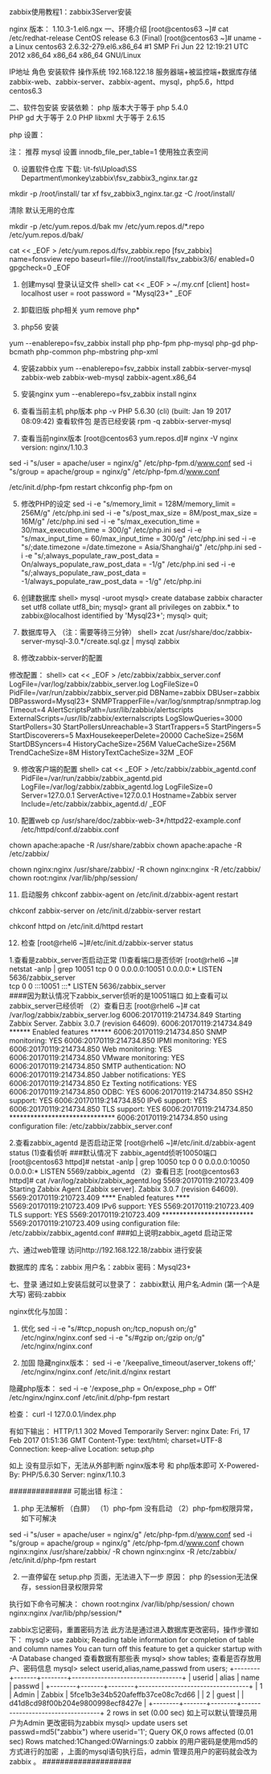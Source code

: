zabbix使用教程1：zabbix3Server安装


nginx 版本： 1.10.3-1.el6.ngx
一、环境介绍
[root@centos63 ~]# cat /etc/redhat-release
CentOS release 6.3 (Final)
[root@centos63 ~]# uname -a
Linux centos63 2.6.32-279.el6.x86_64 #1 SMP Fri Jun 22 12:19:21 UTC 2012 x86_64 x86_64 x86_64 GNU/Linux

IP地址	角色
安装软件	操作系统
192.168.122.18	服务器端+被监控端+数据库存储
zabbix-web、zabbix-server、zabbix-agent、mysql，php5.6，httpd	centos6.3

二、软件包安装
安装依赖：
php 版本大于等于 php 5.4.0	
PHP gd	大于等于	2.0
PHP libxml	大于等于	2.6.15

php 设置：


注： 推荐 mysql 设置  innodb_file_per_table=1 使用独立表空间

0. 设置软件仓库
下载:
 \\it-fs\Upload\SS Department\monkey\zabbix\fsv_zabbix3_nginx.tar.gz

mkdir -p /root/install/
tar xf fsv_zabbix3_nginx.tar.gz -C /root/install/


清除 默认无用的仓库

mkdir -p /etc/yum.repos.d/bak
mv /etc/yum.repos.d/*.repo /etc/yum.repos.d/bak/

cat << _EOF > /etc/yum.repos.d/fsv_zabbix.repo
[fsv_zabbix]
name=fonsview repo
baseurl=file:///root/install/fsv_zabbix3/6/
enabled=0
gpgcheck=0
_EOF


1. 创建mysql 登录认证文件
shell> cat << _EOF > ~/.my.cnf
[client]
host= localhost
user = root
password = "Mysql23+"
_EOF

2. 卸载旧版 php相关
yum remove php*

3. php56 安装

yum --enablerepo=fsv_zabbix install php php-fpm php-mysql php-gd php-bcmath php-common php-mbstring php-xml

4. 安装zabbix
yum --enablerepo=fsv_zabbix install zabbix-server-mysql zabbix-web zabbix-web-mysql zabbix-agent.x86_64

5. 安装nginx
yum --enablerepo=fsv_zabbix install nginx

4. 查看当前主机 php版本
php -v
PHP 5.6.30 (cli) (built: Jan 19 2017 08:09:42)
查看软件包 是否已经安装
rpm -q zabbix-server-mysql

6. 查看当前nginx版本
[root@centos63 yum.repos.d]# nginx -V
nginx version: nginx/1.10.3

sed -i "s/user = apache/user = nginx/g" /etc/php-fpm.d/www.conf
sed -i "s/group = apache/group = nginx/g" /etc/php-fpm.d/www.conf

/etc/init.d/php-fpm restart
chkconfig php-fpm on


5. 修改PHP的设定
sed -i -e "s/memory_limit = 128M/memory_limit = 256M/g" /etc/php.ini
sed -i -e "s/post_max_size = 8M/post_max_size = 16M/g" /etc/php.ini
sed -i -e "s/max_execution_time = 30/max_execution_time = 300/g" /etc/php.ini
sed -i -e "s/max_input_time = 60/max_input_time = 300/g" /etc/php.ini
sed -i -e "s/;date.timezone =/date.timezone = Asia\/Shanghai/g" /etc/php.ini
sed -i -e "s/;always_populate_raw_post_data = On/always_populate_raw_post_data = -1/g" /etc/php.ini
sed -i -e "s/;always_populate_raw_post_data = -1/always_populate_raw_post_data = -1/g" /etc/php.ini

6. 创建数据库
shell> mysql -uroot
mysql> create database zabbix character set utf8 collate utf8_bin;
mysql> grant all privileges on zabbix.* to zabbix@localhost identified by 'Mysql23+';
mysql> quit;

7. 数据库导入  （注：需要等待三分钟）
shell> zcat /usr/share/doc/zabbix-server-mysql-3.0.*/create.sql.gz | mysql zabbix

8. 修改zabbix-server的配置

修改配置：
shell> cat << _EOF > /etc/zabbix/zabbix_server.conf
LogFile=/var/log/zabbix/zabbix_server.log
LogFileSize=0
PidFile=/var/run/zabbix/zabbix_server.pid
DBName=zabbix
DBUser=zabbix
DBPassword=Mysql23+
SNMPTrapperFile=/var/log/snmptrap/snmptrap.log
Timeout=4
AlertScriptsPath=/usr/lib/zabbix/alertscripts
ExternalScripts=/usr/lib/zabbix/externalscripts
LogSlowQueries=3000
StartPollers=30
StartPollersUnreachable=3
StartTrappers=5
StartPingers=5
StartDiscoverers=5
MaxHousekeeperDelete=20000
CacheSize=256M
StartDBSyncers=4
HistoryCacheSize=256M
ValueCacheSize=256M
TrendCacheSize=8M
HistoryTextCacheSize=32M
_EOF

9. 修改客户端的配置
shell> cat << _EOF > /etc/zabbix/zabbix_agentd.conf
PidFile=/var/run/zabbix/zabbix_agentd.pid
LogFile=/var/log/zabbix/zabbix_agentd.log
LogFileSize=0
Server=127.0.0.1
ServerActive=127.0.0.1
Hostname=Zabbix server
Include=/etc/zabbix/zabbix_agentd.d/
_EOF

10. 配置web
cp  /usr/share/doc/zabbix-web-3*/httpd22-example.conf /etc/httpd/conf.d/zabbix.conf 

chown apache:apache -R /usr/share/zabbix
chown  apache:apache -R /etc/zabbix/

chown nginx:nginx  /usr/share/zabbix/ -R
chown  nginx:nginx -R /etc/zabbix/
chown root:nginx /var/lib/php/session/

11. 启动服务
chkconf zabbix-agent on
/etc/init.d/zabbix-agent restart 

chkconf zabbix-server on
/etc/init.d/zabbix-server restart

chkconf httpd on
/etc/init.d/httpd restart


12. 检查
 [root@rhel6 ~]#/etc/init.d/zabbix-server status

1.查看是zabbix_server否启动正常
(1)查看端口是否侦听
 [root@rhel6 ~]# netstat -anlp | grep 10051
tcp        0      0 0.0.0.0:10051               0.0.0.0:*                   LISTEN      5636/zabbix_server  
tcp        0      0 :::10051                    :::*                        LISTEN      5636/zabbix_server  
####因为默认情况下zabbix_server侦听的是10051端口  如上查看可以zabbix_server已经侦听
（2）查看日志
 [root@rhel6 ~]# cat /var/log/zabbix/zabbix_server.log
  6006:20170119:214734.849 Starting Zabbix Server. Zabbix 3.0.7 (revision 64609).
  6006:20170119:214734.849 ****** Enabled features ******
  6006:20170119:214734.850 SNMP monitoring:           YES
  6006:20170119:214734.850 IPMI monitoring:           YES
  6006:20170119:214734.850 Web monitoring:            YES
  6006:20170119:214734.850 VMware monitoring:         YES
  6006:20170119:214734.850 SMTP authentication:        NO
  6006:20170119:214734.850 Jabber notifications:      YES
  6006:20170119:214734.850 Ez Texting notifications:  YES
  6006:20170119:214734.850 ODBC:                      YES
  6006:20170119:214734.850 SSH2 support:              YES
  6006:20170119:214734.850 IPv6 support:              YES
  6006:20170119:214734.850 TLS support:               YES
  6006:20170119:214734.850 ******************************
  6006:20170119:214734.850 using configuration file: /etc/zabbix/zabbix_server.conf


2.查看zabbix_agentd 是否启动正常
 [root@rhel6 ~]#/etc/init.d/zabbix-agent status
(1)查看侦听
###默认情况下 zabbix_agentd侦听10050端口
[root@centos63 httpd]# netstat -anlp | grep 10050
tcp        0      0 0.0.0.0:10050               0.0.0.0:*                   LISTEN      5569/zabbix_agentd
（2）查看日志
[root@centos63 httpd]# cat /var/log/zabbix/zabbix_agentd.log
  5569:20170119:210723.409 Starting Zabbix Agent [Zabbix server]. Zabbix 3.0.7 (revision 64609).
  5569:20170119:210723.409 **** Enabled features ****
  5569:20170119:210723.409 IPv6 support:          YES
  5569:20170119:210723.409 TLS support:           YES
  5569:20170119:210723.409 **************************
  5569:20170119:210723.409 using configuration file: /etc/zabbix/zabbix_agentd.conf
###如上说明zabbix_agetd 启动正常


六、通过web管理
访问http://192.168.122.18/zabbix 进行安装

数据库的 库名：zabbix 用户名：zabbix  密码：Mysql23+


七、登录
通过如上安装后就可以登录了：
zabbix默认
用户名:Admin     (第一个A是大写)
密码:zabbix



nginx优化与加固：

1. 优化
sed -i -e "s/#tcp_nopush     on;/tcp_nopush     on;/g" /etc/nginx/nginx.conf
sed -i -e "s/#gzip  on;/gzip  on;/g" /etc/nginx/nginx.conf

2. 加固
隐藏nginx版本：
sed -i -e '/keepalive_timeout/aserver_tokens  off;' /etc/nginx/nginx.conf
/etc/init.d/nginx restart

隐藏php版本：
sed -i -e '/expose_php = On/expose_php = Off' /etc/nginx/nginx.conf
/etc/init.d/php-fpm restart

检查：
curl -I 127.0.0.1/index.php

有如下输出：
HTTP/1.1 302 Moved Temporarily
Server: nginx
Date: Fri, 17 Feb 2017 01:51:36 GMT
Content-Type: text/html; charset=UTF-8
Connection: keep-alive
Location: setup.php

如上 没有显示如下，无法从外部判断 nginx版本号 和 php版本即可
X-Powered-By: PHP/5.6.30
Server: nginx/1.10.3

##############
可能出错 标注：
1. php 无法解析   （白屏）
 （1）php-fpm 没有启动
 （2）php-fpm权限异常，如下可解决

sed -i "s/user = apache/user = nginx/g" /etc/php-fpm.d/www.conf
sed -i "s/group = apache/group = nginx/g" /etc/php-fpm.d/www.conf
chown nginx:nginx  /usr/share/zabbix/ -R
chown  nginx:nginx -R /etc/zabbix/
/etc/init.d/php-fpm restart

2. 一直停留在 setup.php 页面，无法进入下一步
原因： php 的session无法保存，session目录权限异常

执行如下命令可解决：
chown root:nginx /var/lib/php/session/
chown nginx:nginx /var/lib/php/session/*



zabbix忘记密码，重置密码方法
此方法是通过进入数据库更改密码，操作步骤如下：
mysql> use zabbix;
Reading table information for completion of table and column names
You can turn off this feature to get a quicker startup with -A
Database changed
查看数据有那些表
mysql> show tables;
查看是否存放用户、密码信息
mysql> select userid,alias,name,passwd from users;
+--------+-------+--------+----------------------------------+
| userid | alias | name   | passwd                           |
+--------+-------+--------+----------------------------------+
|      1 | Admin | Zabbix | 5fce1b3e34b520afeffb37ce08c7cd66 |
|      2 | guest |        | d41d8cd98f00b204e9800998ecf8427e |
+--------+-------+--------+----------------------------------+
2 rows in set (0.00 sec)
如上可以默认管理员用户为Admin 
更改密码为zabbix
mysql> update  users set passwd=md5("zabbix") where userid='1';
Query OK,0 rows affected (0.01 sec)
Rows matched:1Changed:0Warnings:0
zabbix 的用户密码是使用md5的方式进行的加密 ，上面的mysql语句执行后，admin 管理员用户的密码就会改为zabbix 。
####################
